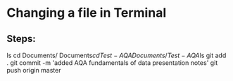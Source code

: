 # Changing a file in Terminal 
## Steps:
ls
cd Documents/
Documents$cd Test-AQA
Documents/ Test-AQA$ls
git add .
git commit -m 'added AQA fundamentals of data presentation notes'
git push origin master